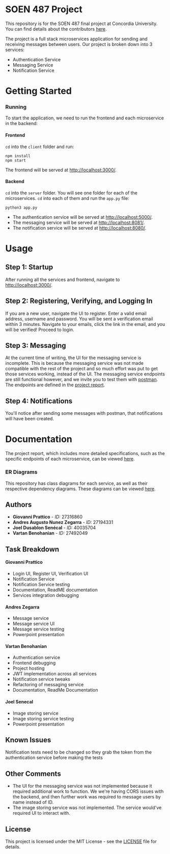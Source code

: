 # SOEN 487 Project

This repository is for the SOEN 487 final project at Concordia University. You can find details about the contributors [here](https://github.com/vartanbeno/SOEN487-Project/wiki).

The project is a full stack microservices application for sending and receiving messages between users. Our project is broken down into 3 services:

 - Authentication Service
 - Messaging Service
 - Notification Service
 
# Getting Started

### Running

To start the application, we need to run the frontend and each microservice in the backend:

#### Frontend

`cd` into the `client` folder and run:

```
npm install
npm start
```

The frontend will be served at [http://localhost:3000/](http://localhost:3000/).

#### Backend

`cd` into the `server` folder. You will see one folder for each of the microservices. `cd` into each of them and run the `app.py` file:

```
python3 app.py
```

- The authentication service will be served at [http://localhost:5000/](http://localhost:5000/).
- The messaging service will be served at [http://localhost:8081/](http://localhost:8081/).
- The notification service will be served at [http://localhost:8080/](http://localhost:8080/).

# Usage

## Step 1: Startup

After running all the services and frontend, navigate to [http://localhost:3000/](http://localhost:3000/).

## Step 2: Registering, Verifying, and Logging In

If you are a new user, navigate the UI to register. Enter a valid email address, username and password. You will be sent a verification email within 3 minutes. Navigate to your emails, click the link in the email, and you will be verified! Proceed to login.

## Step 3: Messaging

At the current time of writing, the UI for the messaging service is incomplete. This is because the messaging service was not made compatible with the rest of the project and so much effort was put to get those services working, instead of the UI. The messaging service endpoints are still functional however, and we invite you to test them with [postman](https://www.getpostman.com/downloads/). The endpoints are defined in the [project report](Project%20Report.pdf).

## Step 4: Notifications

You'll notice after sending some messages with postman, that notifications will have been created.

# Documentation

The project report, which includes more detailed specifications, such as the specific endpoints of each microservice, can be viewed [here](Project%20Report.pdf).

### ER Diagrams

This repository has class diagrams for each service, as well as their respective dependency diagrams. These diagrams can be viewed [here](./diagrams).

## Authors

- **Giovanni Prattico** - *ID:* 27316860
- **Andres Augusto Nunez Zegarra** - *ID:* 27194331
- **Joel Dusablon Senécal** - *ID:* 40035704
- **Vartan Benohanian** - *ID:* 27492049


## Task Breakdown

#### Giovanni Prattico
- Login UI, Register UI, Verification UI
- Notification Service
- Notification Service testing
- Documentation, ReadME documentation
- Services integration debugging

#### Andres Zegarra

- Message service
- Message service UI
- Message service testing
- Powerpoint presentation

#### Vartan Benohanian

- Authentication service
- Frontend debugging
- Project hosting
- JWT implementation across all services
- Notification service tweaks
- Refactoring of messaging service
- Documentation, ReadMe Documentation

#### Joel Senecal
- Image storing service
- Image storing service testing
- Powerpoint presentation

## Known Issues

Notification tests need to be changed so they grab the token from the authentication service before making the tests

## Other Comments

- The UI for the messaging service was not implemented because it required additional work to function. We we're having CORS issues with the backend, and then further work was required to message users by name instead of ID.
- The image storing service was not implemented. The service would've required UI to interact with.

## License

This project is licensed under the MIT License - see the [LICENSE](LICENSE) file for details.
